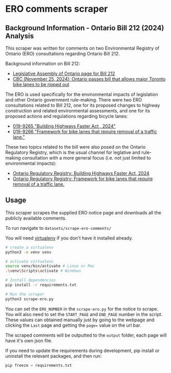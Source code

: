 # ERO comments scraper

## Background Information - Ontario Bill 212 (2024) Analysis

This scraper was written for comments on two Environmental Registry of Ontario (ERO) consultations regarding Ontario Bill 212. 

Background information on Bill 212:

- [Legislative Assembly of Ontario page for Bill 212](https://www.ola.org/en/legislative-business/bills/parliament-43/session-1/bill-212)
- [CBC (November 25, 2024): Ontario passes bill that allows major Toronto bike lanes to be ripped out](https://www.cbc.ca/news/canada/toronto/bill-212-bike-lanes-highway-413-passes-1.7392821)

The ERO is used specifically for the environmental impacts of legislation and other Ontario government rule-making. There were two ERO consultations related to Bill 212, one for its proposed changes to highway construction and related environmental assessments, and one for its proposed actions and regulations regarding bicycle lanes:

- [019-9265 "Building Highways Faster Act , 2024"](https://ero.ontario.ca/notice/019-9265)
- [019-9266 "Framework for bike lanes that require removal of a traffic lane."](https://ero.ontario.ca/notice/019-9266)

These two topics related to the bill were also posed on the Ontario Regulatory Registry, which is the usual channel for leglative and rule-making consultation with a more general focus (i.e. not just limited to environmental impacts):

- [Ontario Regulatory Registry: Building Highways Faster Act, 2024](https://www.ontariocanada.com/registry/view.do?postingId=48893&language=en)
- [Ontario Regulatory Registry: Framework for bike lanes that require removal of a traffic lane.](https://www.ontariocanada.com/registry/view.do?language=en&postingId=48874)


## Usage

This scraper scrapes the supplied ERO notice page and downloads all the publicly available comments.

To run navigate to `datasets/scrape-ero-comments/`

You will need [virtualenv](https://virtualenv.pypa.io/en/latest/) if you don't have it installed already.

```bash
# create a virtualenv
python3 -m venv venv

# activate virtualenv
source venv/bin/activate # Linux or Mac
.\venv\Scripts\activate # Windows

# Install dependencies
pip install -r requirements.txt

# Run the scraper
python3 scrape-ero.py
```

You can set the `ERO_NUMBER` in the `scrape-ero.py` for the notice to scrape.
You will also need to set the `START_PAGE` and `END_PAGE` number in the script.
These values can obtained manually just by going to the webpage and clicking the `Last` page and getting the `page=` value on the url bar.

The scraped comments will be outputted to the `output` folder, each page will have it's own json file.

If you need to update the requirements during development, pip install or uninstall the relevant packages, and then run:

```bash
pip freeze > requirements.txt
```